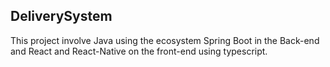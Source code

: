 ## DeliverySystem

This project involve Java using the ecosystem Spring Boot in the Back-end and React and React-Native on the front-end using typescript.
